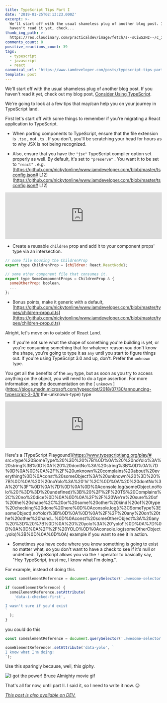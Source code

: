 ```yaml
---
title: TypeScript Tips Part I
date: '2019-01-25T02:13:23.000Z'
excerpt: >-
  We'll start off with the usual shameless plug of another blog post. If you
  haven't read it yet, check...
thumb_img_path: >-
  https://res.cloudinary.com/practicaldev/image/fetch/s--sCiwS2Hz--/c_imagga_scale,f_auto,fl_progressive,h_420,q_auto,w_1000/https://thepracticaldev.s3.amazonaws.com/i/tb6vvhqlpheuuns86mli.png
comments_count: 8
positive_reactions_count: 39
tags:
  - typescript
  - javascript
  - react
canonical_url: 'https://www.iamdeveloper.com/posts/typescript-tips-part-i-4hhp/'
template: post
---
```


We'll start off with the usual shameless plug of another blog post. If you haven't read it yet, check out my blog post, [Consider Using TypeScript](https://dev.to/nickytonline/why-you-might-want-to-consider-using-typescript-6j3).

We're going to look at a few tips that may/can help you on your journey in TypeScript land.

First let's start off with some things to remember if you're migrating a React application to TypeScript.

- When porting components to TypeScript, ensure that the file extension is
  `.tsx`
  , not
  `.ts`
  . If you don't, you'll be scratching your head for hours as to why JSX is not being recognized.

- Also, ensure that you have the
  `"jsx"`
  TypeScript compiler option set properly as well. By default, it's set to
  `"preserve"`
  . You want it to be set to
  `"react"`
  . e.g. [https://github.com/nickytonline/www.iamdeveloper.com/blob/master/tsconfig.json# L12](https://github.com/nickytonline/www.iamdeveloper.com/blob/master/tsconfig.json# L12)

<iframe class="liquidTag" src="https://dev.to/embed/twitter?args=1088614757127593985" style="border: 0; width: 100%;"></iframe>

- Create a reusable
  `children`
  prop and add it to your component props' type via an intersection.

```javascript
// some file housing the ChildrenProp
export type ChildrenProp = {children: React.ReactNode};

// some other component file that consumes it.
export type SomeComponentProps = ChildrenProp & {
  someOtherProp: boolean,
  ...
};
```

- Bonus points, make it generic with a default, [https://github.com/nickytonline/www.iamdeveloper.com/blob/master/types/children-prop.d.ts](https://github.com/nickytonline/www.iamdeveloper.com/blob/master/types/children-prop.d.ts)

Alright, let's move on to outside of React Land.

- If you're not sure what the shape of something you're building is yet, or you're consuming something that for whatever reason you don't know the shape, you're going to type it as
  `any`
  until you start to figure things out. If you're using TypeScript 3.0 and up, don't. Prefer the
  `unknown`
  type.

You get all the benefits of the
`any`
type, but as soon as you try to access anything on the object, you will need to do a type assertion. For more information, see the documentation on the [
`unknown`
](https://blogs.msdn.microsoft.com/typescript/2018/07/30/announcing-typescript-3-0/# the-unknown-type) type

<iframe class="liquidTag" src="https://dev.to/embed/twitter?args=1087886002063138816" style="border: 0; width: 100%;"></iframe>

Here's a [TypeScript Playgound](https://www.typescriptlang.org/play/# src=type%20SomeType%20%3D%20%7B%0D%0A%20%20noYolo%3A%20string%3B%0D%0A%20%20dontNo%3A%20string%3B%0D%0A%7D%0D%0A%0D%0A%2F%2F%20unknown%20complains%20about%20everything%0D%0Aconst%20someObject%3A%20unknown%20%3D%20%7B%0D%0A%20%20noYolo%3A%20'hi'%2C%0D%0A%20%20dontNo%3A%20'%3F'%0D%0A%7D%0D%0A%0D%0Aconsole.log(someObject.noYolo%20!%3D%3D%20undefined)%3B%20%2F%2F%20TS%20Complains%2C%20no%20dice%0D%0A%0D%0A%2F%2F%20We're%20sure%20of%20the%20shape%2C%20or%20some%20other%20kind%20of%20type%20checking%20done%20here%0D%0Aconsole.log((%3CSomeType%3EsomeObject).noYolo)%3B%0D%0A%0D%0A%2F%2F%20any%20on%20the%20other%20hand...%0D%0Aconst%20someOtherObject%3A%20any%20%3D%20%7B%0D%0A%20%20yolo%3A%20'yolo!'%0D%0A%7D%0D%0A%0D%0A%2F%2F%20YOLO%0D%0Aconsole.log(someOtherObject.yolo)%3B%0D%0A%0D%0A) example if you want to see it in action.

- Sometimes you have code where you know something is going to exist no matter what, so you don't want to have a check to see if it's null or undefined. TypeScript allows you via the
  `!`
  operator to basically say, "Hey TypeScript, trust me, I know what I'm doing.".

For example, instead of doing this

```javascript
const someElementReference = document.querySelector('.awesome-selector');

if (someElementReference) {
  someElementReference.setAttribute(
    'data-i-checked-first',
    `
I wasn't sure if you'd exist
`
  );
}
```

you could do this

```javascript
const someElementReference = document.querySelector('.awesome-selector');

someElementReference!.setAttribute('data-yolo', `
I know what I'm doing!
`);
```

Use this sparingly because, well, this giphy.

![I got the power! Bruce Almighty movie gif](https://media.giphy.com/media/A9grgCQ0Dm012/giphy-downsized.gif)

That's all for now, until part II. I said it, so I need to write it now. 😉

_[This post is also available on DEV.](https://dev.to/nickytonline/typescript-tips-part-i-4hhp)_

<script>
const parent = document.getElementsByTagName('head')[0];
const script = document.createElement('script');
script.type = 'text/javascript';
script.src = 'https://cdnjs.cloudflare.com/ajax/libs/iframe-resizer/4.1.1/iframeResizer.min.js';
script.charset = 'utf-8';
script.onload = function() {
    window.iFrameResize({}, '.liquidTag');
};
parent.appendChild(script);
</script>
